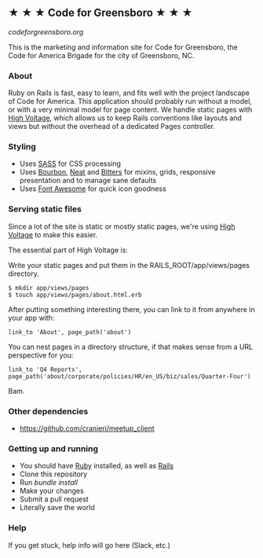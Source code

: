 ## ★ ★ ★ Code for Greensboro ★ ★ ★
_codeforgreensboro.org_

This is the marketing and information site for Code for Greensboro, the Code for America Brigade for the city of Greensboro, NC.

### About
Ruby on Rails is fast, easy to learn, and fits well with the project landscape of Code for America. This application should probably run without a model, or with a very minimal model for page content. We handle static pages with [High Voltage](https://github.com/thoughtbot/high_voltage), which allows us to keep Rails conventions like layouts and views but without the overhead of a dedicated Pages controller.

### Styling
- Uses [SASS](http://sass-lang.com) for CSS processing
- Uses [Bourbon](http://www.bourbon.io), [Neat](http://www.neat.io) and [Bitters](http://www.bitters.io) for mixins, grids, responsive presentation and to manage sane defaults
- Uses [Font Awesome](https://github.com/bokmann/font-awesome-rails) for quick icon goodness

### Serving static files
Since a lot of the site is static or mostly static pages, we're using [High Voltage](https://github.com/thoughtbot/high_voltage) to make this easier.

The essential part of High Voltage is:

Write your static pages and put them in the RAILS_ROOT/app/views/pages directory.

	$ mkdir app/views/pages
	$ touch app/views/pages/about.html.erb

After putting something interesting there, you can link to it from anywhere in your app with:

	link_to 'About', page_path('about')

You can nest pages in a directory structure, if that makes sense from a URL perspective for you:

	link_to 'Q4 Reports', page_path('about/corporate/policies/HR/en_US/biz/sales/Quarter-Four')

Bam.

### Other dependencies
- https://github.com/cranieri/meetup_client

### Getting up and running
- You should have [Ruby](https://www.ruby-lang.org/en/) installed, as well as [Rails](http://rubyonrails.org/)
- Clone this repository
- Run _bundle install_
- Make your changes
- Submit a pull request
- Literally save the world

### Help
If you get stuck, help info will go here (Slack, etc.)

